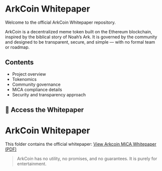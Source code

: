 # ArkCoin Whitepaper

Welcome to the official ArkCoin Whitepaper repository.

ArkCoin is a decentralized meme token built on the Ethereum blockchain, inspired by the biblical story of Noah’s Ark. It is governed by the community and designed to be transparent, secure, and simple — with no formal team or roadmap.

## Contents

- Project overview
- Tokenomics
- Community governance
- MiCA compliance details
- Security and transparency approach

## 📄 Access the Whitepaper

# ArkCoin Whitepaper
This folder contains the official whitepaper:
 [View Arkcoin MiCA Whitepaper (PDF)](https://github.com/ArkcoinToken/ArkCoin/blob/main/Whitepaper/Arkcoin%202%20(4).pdf)

> ArkCoin has no utility, no promises, and no guarantees. It is purely for entertainment.
